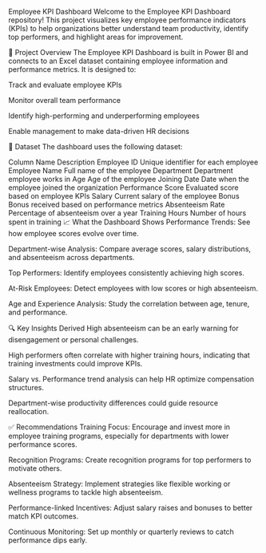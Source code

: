 Employee KPI Dashboard
Welcome to the Employee KPI Dashboard repository!
This project visualizes key employee performance indicators (KPIs) to help organizations better understand team productivity, identify top performers, and highlight areas for improvement.

📝 Project Overview
The Employee KPI Dashboard is built in Power BI and connects to an Excel dataset containing employee information and performance metrics.
It is designed to:

Track and evaluate employee KPIs

Monitor overall team performance

Identify high-performing and underperforming employees

Enable management to make data-driven HR decisions

📂 Dataset
The dashboard uses the following dataset:


Column Name	Description
Employee ID	Unique identifier for each employee
Employee Name	Full name of the employee
Department	Department employee works in
Age	Age of the employee
Joining Date	Date when the employee joined the organization
Performance Score	Evaluated score based on employee KPIs
Salary	Current salary of the employee
Bonus	Bonus received based on performance metrics
Absenteeism Rate	Percentage of absenteeism over a year
Training Hours	Number of hours spent in training
📈 What the Dashboard Shows
Performance Trends: See how employee scores evolve over time.

Department-wise Analysis: Compare average scores, salary distributions, and absenteeism across departments.

Top Performers: Identify employees consistently achieving high scores.

At-Risk Employees: Detect employees with low scores or high absenteeism.

Age and Experience Analysis: Study the correlation between age, tenure, and performance.

🔍 Key Insights Derived
High absenteeism can be an early warning for disengagement or personal challenges.

High performers often correlate with higher training hours, indicating that training investments could improve KPIs.

Salary vs. Performance trend analysis can help HR optimize compensation structures.

Department-wise productivity differences could guide resource reallocation.

✅ Recommendations
Training Focus: Encourage and invest more in employee training programs, especially for departments with lower performance scores.

Recognition Programs: Create recognition programs for top performers to motivate others.

Absenteeism Strategy: Implement strategies like flexible working or wellness programs to tackle high absenteeism.

Performance-linked Incentives: Adjust salary raises and bonuses to better match KPI outcomes.

Continuous Monitoring: Set up monthly or quarterly reviews to catch performance dips early.


